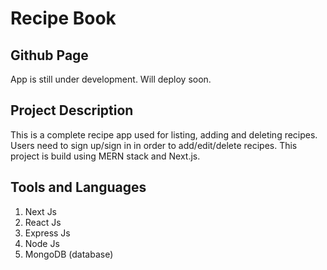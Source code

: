 # Recipe Book

## Github Page
App is still under development. Will deploy soon.

## Project Description
This is a complete recipe app used for listing, adding and deleting recipes. Users need to sign up/sign in in order to add/edit/delete recipes. This project is build using MERN stack and Next.js.

## Tools and Languages
1. Next Js
2. React Js
3. Express Js
4. Node Js
5. MongoDB (database)
